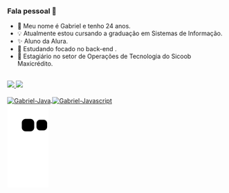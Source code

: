 ### Fala pessoal 👋

- 🌱 Meu nome é Gabriel e tenho 24 anos.
- 💡 Atualmente estou cursando a graduação em Sistemas de Informação.
- ✨ Aluno da Alura.
- 🧩 Estudando focado no back-end <JAVA>.
- 💼 Estagiário no setor de Operações de Tecnologia do Sicoob Maxicrédito.
<br>

<div>
  <a href="https://github.com/gabrielSantolin"/>
  <img height="180em" src="https://github-readme-stats.vercel.app/api?username=gabrielSantolin&show_icons=true&theme=tokyonight&include_all_commits=true&count_private=true"/>
  <img height="180em" src="https://github-readme-stats.vercel.app/api/top-langs/?username=gabrielSantolin&layout=compact&langs_count=16&theme=tokyonight"/>
</div>

<div style="display: inline_block"></br>
  <img align="center" alt="Gabriel-Java" height="30" width="40" src="https://cdn.jsdelivr.net/gh/devicons/devicon/icons/java/java-original.svg" />
  <img align="center" alt="Gabriel-Javascript" height="30" width="40" src="https://cdn.jsdelivr.net/gh/devicons/devicon/icons/javascript/javascript-plain.svg"/>
</div>
  
<div>
  <img src="https://github.com/gabrielSantolin/gabrielSantolin/blob/output/github-contribution-grid-snake.svg"
</div>
